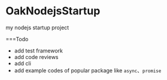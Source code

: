 OakNodejsStartup
================

my nodejs startup project

===Todo

* add test framework
* add code reviews
* add cli
* add example codes of popular package like `async`、`promise`
